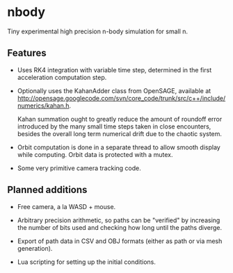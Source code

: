 # nbody
Tiny experimental high precision n-body simulation for small n.

## Features

* Uses RK4 integration with variable time step, determined in the first acceleration computation step.

* Optionally uses the KahanAdder class from OpenSAGE, available at http://opensage.googlecode.com/svn/core_code/trunk/src/c++/include/numerics/kahan.h.

  Kahan summation ought to greatly reduce the amount of roundoff error introduced by the many small time steps taken in close encounters,   besides the overall long term numerical drift due to the chaotic system.

* Orbit computation is done in a separate thread to allow smooth display while computing. Orbit data is protected with a mutex.

* Some very primitive camera tracking code.

## Planned additions

* Free camera, a la WASD + mouse.

* Arbitrary precision arithmetic, so paths can be "verified" by increasing the number of bits used and checking how long until the paths diverge.

* Export of path data in CSV and OBJ formats (either as path or via mesh generation).

* Lua scripting for setting up the initial conditions.
